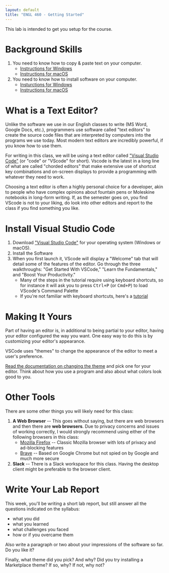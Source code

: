 ```yaml
---
layout: default
title: "ENGL 460 - Getting Started"
---
```


This lab is intended to get you setup for the course.

# Background Skills

1. You need to know how to copy & paste text on your computer.
	* [Instructions for Windows](https://www.howtogeek.com/671298/how-to-copy-cut-and-paste-on-a-windows-pc/)
	* [Instructions for macOS](https://support.apple.com/en-us/HT209651)
1. You need to know how to install software on your computer.
	* [Insturctions for Windows](https://support.microsoft.com/en-us/windows/how-to-install-programs-from-online-sources-on-windows-10-a503e8b6-e45b-fd5a-f4c5-5a08c8bd9821)
	* [Instructions for macOS](https://www.ofzenandcomputing.com/how-to-install-dmg-files-mac/)

# What is a Text Editor?

Unlike the software we use in our English classes to write (MS Word, Google Docs, etc.), programmers use software called "text editors" to create the source code files that are interpreted by computers into the programs we use today. Most modern text editors are incredibly powerful, if you know how to use them.

For writing in this class, we will be using a text editor called ["Visual Studio Code"](https://code.visualstudio.com/) (or "code" or "VScode" for short). Vscode is the latest in a long line of what are called "chorded editors" that make extensive use of shortcut key combinations and on-screen displays to provide a programming with whatever they need to work.

Choosing a text editor is often a highly personal choice for a developer, akin to people who have complex opinions about fountain pens or Moleskine notebooks in long-form writing. If, as the semester goes on, you find VScode is not to your liking, do look into other editors and report to the class if you find something you like.

# Install Visual Studio Code

1. Download ["Visual Studio Code"](https://code.visualstudio.com/) for your operating system (Windows or macOS).
1. Install the Software
1. When you first launch it, VScode will display a "Welcome" tab that will detail some of the features of the editor. Go through the three walkthroughs: "Get Started With VSCode," "Learn the Fundamentals," and "Boost Your Productivity."
	* Many of the steps in the tutorial require using keyboard shortcuts, so for instance it will ask you to press <kbd>Ctrl+P</kbd> (or <kbd>Cmd+P</kbd>) to load VScode's Command Palette
	* If you're not familiar with keyboard shortcuts, here's a [tutorial](https://www.wikihow.com/Use-Keyboard-Shortcuts)

# Making It Yours

Part of having an editor is, in additional to being partial to your editor, having your editor configured the way you want. One easy way to do this is by customizing your editor's appearance.

VSCode uses "themes" to change the appearance of the editor to meet a user's preference.

[Read the documentation on changing the theme](https://code.visualstudio.com/docs/getstarted/themes) and pick one for your editor. Think about how you use a program and also about what colors look good to you.

# Other Tools

There are some other things you will likely need for this class:

1. **A Web Browser** -- This goes without saying, but there are web browsers and then there are **web browsers**. Due to privacy concerns and issues of working correctly, I would strongly recommend using either of the following browsers in this class:
	* [Mozilla Firefox](https://www.mozilla.org/en-US/firefox/new/) -- Classic Mozilla browser with lots of privacy and ad-blocking features
	* [Brave](https://brave.com/) -- Based on Google Chrome but not spied on by Google and much more secure
1. **Slack** -- There is a Slack workspace for this class. Having the desktop client might be preferable to the browser client.

# Write Your Lab Report

This week, you'll be writing a short lab report, but still answer all the questions indicated on the syllabus:

* what you did
* what you learned
* what challenges you faced
* how or if you overcame them

Also write a paragraph or two about your impressions of the software so far. Do you like it?

Finally, what theme did you pick? And why? Did you try installing a Marketplace theme? If so, why? If not, why not?
